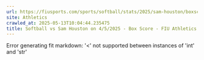 ```yaml
---
url: https://fiusports.com/sports/softball/stats/2025/sam-houston/boxscore/12818
site: Athletics
crawled_at: 2025-05-13T10:04:44.235475
title: Softball vs Sam Houston on 4/5/2025 - Box Score - FIU Athletics
---
```


Error generating fit markdown: '<' not supported between instances of 'int' and 'str'